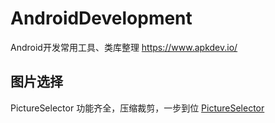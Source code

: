 # AndroidDevelopment
Android开发常用工具、类库整理 https://www.apkdev.io/
## 图片选择
PictureSelector 功能齐全，压缩裁剪，一步到位
[PictureSelector](https://github.com/LuckSiege/PictureSelector)
